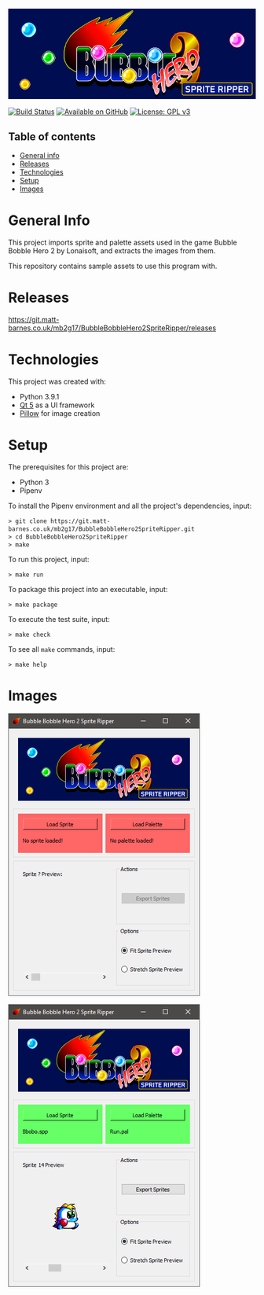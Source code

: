 ![](banner.fw.png)

[![Build Status](https://drone.matt-barnes.co.uk/api/badges/mb2g17/BubbleBobbleHero2SpriteRipper/status.svg)](https://drone.matt-barnes.co.uk/mb2g17/BubbleBobbleHero2SpriteRipper)
[![Available on GitHub](https://img.shields.io/badge/Available%20on-GitHub-white?style=flat-square&logo=github)](https://github.com/mb2g17/BubbleBobbleHero2SpriteRipper)
[![License: GPL v3](https://img.shields.io/badge/Licenced%20under-GPLv3-blue?logo=gnu)](https://www.gnu.org/licenses/gpl-3.0)

## Table of contents
* [General info](#general-info)
* [Releases](#technologies)
* [Technologies](#technologies)
* [Setup](#setup)
* [Images](#images)

# General Info

This project imports sprite and palette assets used in the game Bubble Bobble Hero 2 by Lonaisoft, and extracts the images from them.

This repository contains sample assets to use this program with.

# Releases

https://git.matt-barnes.co.uk/mb2g17/BubbleBobbleHero2SpriteRipper/releases

# Technologies

This project was created with:
- Python 3.9.1
- [Qt 5](https://pypi.org/project/PyQt5/) as a UI framework
- [Pillow](https://pypi.org/project/Pillow/) for image creation

# Setup

The prerequisites for this project are:
- Python 3
- Pipenv

To install the Pipenv environment and all the project's dependencies, input:

```shell
> git clone https://git.matt-barnes.co.uk/mb2g17/BubbleBobbleHero2SpriteRipper.git
> cd BubbleBobbleHero2SpriteRipper
> make
```

To run this project, input:

```shell
> make run
```

To package this project into an executable, input:

```shell
> make package
```

To execute the test suite, input:

```shell
> make check
```

To see all `make` commands, input:

```shell
> make help
```

# Images

![](screenshots/ss1.png)

![](screenshots/ss2.png)